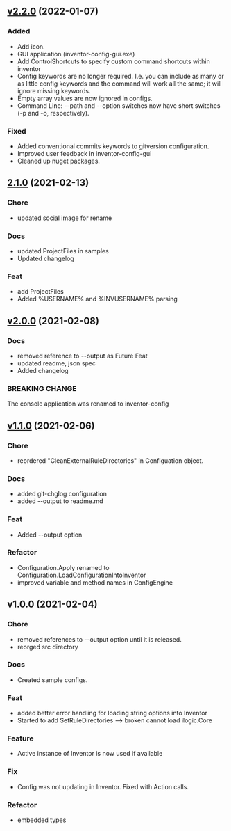 <a name="2.2.0"></a>
## [v2.2.0](https://github.com/jordanrobot/InventorConfig/releases/tag/v2.2.0) (2022-01-07)

### Added

* Add icon.
* GUI application (inventor-config-gui.exe)
* Add ControlShortcuts to specify custom command shortcuts within inventor
* Config keywords are no longer required.  I.e. you can include as many or as little config keywords and the command will work all the same; it will ignore missing keywords.
* Empty array values are now ignored in configs.
* Command Line: --path and --option switches now have short switches (-p and -o, respectively).

### Fixed

- Added conventional commits keywords to gitversion configuration.
- Improved user feedback in inventor-config-gui
- Cleaned up nuget packages.

<a name="2.1.0"></a>
## [2.1.0](https://github.com/jordanrobot/config-loader/compare/v2.0.0...2.1.0) (2021-02-13)

### Chore

* updated social image for rename

### Docs

* updated ProjectFiles in samples
* Updated changelog

### Feat

* add ProjectFiles
* Added %USERNAME% and %INVUSERNAME% parsing


<a name="v2.0.0"></a>
## [v2.0.0](https://github.com/jordanrobot/config-loader/compare/v1.1.0...v2.0.0) (2021-02-08)

### Docs

* removed reference to --output as Future Feat
* updated readme, json spec
* Added changelog

### BREAKING CHANGE


The console application was renamed to inventor-config


<a name="v1.1.0"></a>
## [v1.1.0](https://github.com/jordanrobot/config-loader/compare/v1.0.0...v1.1.0) (2021-02-06)

### Chore

* reordered "CleanExternalRuleDirectories" in Configuation object.

### Docs

* added git-chglog configuration
* added --output to readme.md

### Feat

* Added --output option

### Refactor

* Configuration.Apply renamed to Configuration.LoadConfigurationIntoInventor
* improved variable and method names in ConfigEngine


<a name="v1.0.0"></a>
## v1.0.0 (2021-02-04)

### Chore

* removed references to --output option until it is released.
* reorged src directory

### Docs

* Created sample configs.

### Feat

* added better error handling for loading string options into Inventor
* Started to add SetRuleDirectories --> broken cannot load ilogic.Core

### Feature

* Active instance of Inventor is now used if available

### Fix

* Config was not updating in Inventor. Fixed with Action<T> calls.

### Refactor

* embedded types

